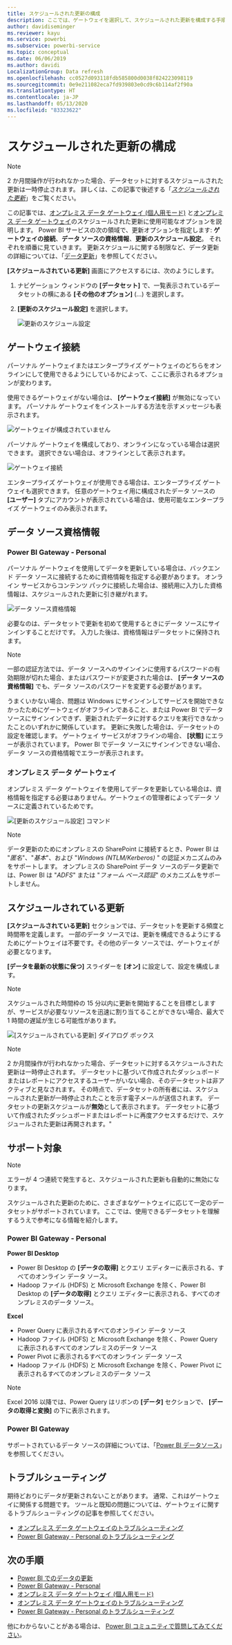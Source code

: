 ```yaml
---
title: スケジュールされた更新の構成
description: ここでは、ゲートウェイを選択して、スケジュールされた更新を構成する手順を説明します。
author: davidiseminger
ms.reviewer: kayu
ms.service: powerbi
ms.subservice: powerbi-service
ms.topic: conceptual
ms.date: 06/06/2019
ms.author: davidi
LocalizationGroup: Data refresh
ms.openlocfilehash: cc0527d093118fdb585800d0038f824223098119
ms.sourcegitcommit: 0e9e211082eca7fd939803e0cd9c6b114af2f90a
ms.translationtype: HT
ms.contentlocale: ja-JP
ms.lasthandoff: 05/13/2020
ms.locfileid: "83323622"
---
```

# <a name="configure-scheduled-refresh"></a>スケジュールされた更新の構成

>[!NOTE]
>2 か月間操作が行われなかった場合、データセットに対するスケジュールされた更新は一時停止されます。 詳しくは、この記事で後述する「[*スケジュールされた更新*](#scheduled-refresh)」をご覧ください。

この記事では、[オンプレミス データ ゲートウェイ (個人用モード)](service-gateway-personal-mode.md) と[オンプレミス データ ゲートウェイ](service-gateway-onprem.md)のスケジュールされた更新に使用可能なオプションを説明します。 Power BI サービスの次の領域で、更新オプションを指定します: **ゲートウェイの接続**、**データ ソースの資格情報**、**更新のスケジュール設定**。 それぞれを順番に見ていきます。 更新スケジュールに関する制限など、データ更新の詳細については、「[データ更新](refresh-data.md#data-refresh)」を参照してください。

**[スケジュールされている更新]** 画面にアクセスするには、次のようにします。

1. ナビゲーション ウィンドウの **[データセット]** で、一覧表示されているデータセットの横にある **[その他のオプション]** (...) を選択します。
2. **[更新のスケジュール設定]** を選択します。

    ![更新のスケジュール設定](media/refresh-scheduled-refresh/dataset-menu.png)

## <a name="gateway-connection"></a>ゲートウェイ接続

パーソナル ゲートウェイまたはエンタープライズ ゲートウェイのどちらをオンラインにして使用できるようにしているかによって、ここに表示されるオプションが変わります。

使用できるゲートウェイがない場合は、 **[ゲートウェイ接続]** が無効になっています。 パーソナル ゲートウェイをインストールする方法を示すメッセージも表示されます。

![ゲートウェイが構成されていません](media/refresh-scheduled-refresh/gateway-not-configured.png)

パーソナル ゲートウェイを構成しており、オンラインになっている場合は選択できます。 選択できない場合は、オフラインとして表示されます。

![ゲートウェイ接続](media/refresh-scheduled-refresh/gateway-connection.png)

エンタープライズ ゲートウェイが使用できる場合は、エンタープライズ ゲートウェイも選択できます。 任意のゲートウェイ用に構成されたデータ ソースの **[ユーザー]** タブにアカウントが表示されている場合は、使用可能なエンタープライズ ゲートウェイのみ表示されます。

## <a name="data-source-credentials"></a>データ ソース資格情報

### <a name="power-bi-gateway---personal"></a>Power BI Gateway - Personal

パーソナル ゲートウェイを使用してデータを更新している場合は、バックエンド データ ソースに接続するために資格情報を指定する必要があります。 オンライン サービスからコンテンツ パックに接続した場合は、接続用に入力した資格情報は、スケジュールされた更新に引き継がれます。

![データ ソース資格情報](media/refresh-scheduled-refresh/data-source-credentials-pgw.png)

必要なのは、データセットで更新を初めて使用するときにデータ ソースにサインインすることだけです。 入力した後は、資格情報はデータセットに保持されます。

> [!NOTE]
> 一部の認証方法では、データ ソースへのサインインに使用するパスワードの有効期限が切れた場合、またはパスワードが変更された場合は、 **[データ ソースの資格情報]** でも、データ ソースのパスワードを変更する必要があります。

うまくいかない場合、問題は Windows にサインインしてサービスを開始できなかったためにゲートウェイがオフラインであること、または Power BI でデータ ソースにサインインできず、更新されたデータに対するクエリを実行できなかったことのいずれかに関係しています。 更新に失敗した場合は、データセットの設定を確認します。 ゲートウェイ サービスがオフラインの場合、 **[状態]** にエラーが表示されています。 Power BI でデータ ソースにサインインできない場合、データ ソースの資格情報でエラーが表示されます。

### <a name="on-premises-data-gateway"></a>オンプレミス データ ゲートウェイ

オンプレミス データ ゲートウェイを使用してデータを更新している場合は、資格情報を指定する必要はありません。ゲートウェイの管理者によってデータ ソースに定義されているためです。

![[更新のスケジュール設定] コマンド](media/refresh-scheduled-refresh/data-source-credentials-egw.png)

> [!NOTE]
> データ更新のためにオンプレミスの SharePoint に接続するとき、Power BI は "*匿名*"、"*基本*"、および "*Windows (NTLM/Kerberos)* " の認証メカニズムのみをサポートします。 オンプレミスの SharePoint データ ソースのデータ更新では、Power BI は "*ADFS*" または "*フォーム ベース認証*" のメカニズムをサポートしません。

## <a name="scheduled-refresh"></a>スケジュールされている更新

**[スケジュールされている更新]** セクションでは、データセットを更新する頻度と時間帯を定義します。 一部のデータ ソースでは、更新を構成できるようにするためにゲートウェイは不要です。その他のデータ ソースでは、ゲートウェイが必要となります。

**[データを最新の状態に保つ]** スライダーを **[オン]** に設定して、設定を構成します。

> [!NOTE]
> スケジュールされた時間枠の 15 分以内に更新を開始することを目標としますが、サービスが必要なリソースを迅速に割り当てることができない場合、最大で 1 時間の遅延が生じる可能性があります。

![[スケジュールされている更新] ダイアログ ボックス](media/refresh-scheduled-refresh/scheduled-refresh.png)

> [!NOTE]
> 2 か月間操作が行われなかった場合、データセットに対するスケジュールされた更新は一時停止されます。 データセットに基づいて作成されたダッシュボードまたはレポートにアクセスするユーザーがいない場合、そのデータセットは非アクティブと見なされます。 その時点で、データセットの所有者には、スケジュールされた更新が一時停止されたことを示す電子メールが送信されます。 データセットの更新スケジュールが**無効**として表示されます。 データセットに基づいて作成されたダッシュボードまたはレポートに再度アクセスするだけで、スケジュールされた更新は再開されます。"

## <a name="whats-supported"></a>サポート対象


> [!NOTE]
> エラーが 4 つ連続で発生すると、スケジュールされた更新も自動的に無効になります。

スケジュールされた更新のために、さまざまなゲートウェイに応じて一定のデータセットがサポートされています。 ここでは、使用できるデータセットを理解するうえで参考になる情報を紹介します。

### <a name="power-bi-gateway---personal"></a>Power BI Gateway - Personal

**Power BI Desktop**

* Power BI Desktop の **[データの取得]** とクエリ エディターに表示される、すべてのオンライン データ ソース。
* Hadoop ファイル (HDFS) と Microsoft Exchange を除く、Power BI Desktop の **[データの取得]** とクエリ エディターに表示される、すべてのオンプレミスのデータ ソース。

**Excel**

* Power Query に表示されるすべてのオンライン データ ソース
* Hadoop ファイル (HDFS) と Microsoft Exchange を除く、Power Query に表示されるすべてのオンプレミスのデータ ソース
* Power Pivot に表示されるすべてのオンライン データ ソース
* Hadoop ファイル (HDFS) と Microsoft Exchange を除く、Power Pivot に表示されるすべてのオンプレミスのデータ ソース

> [!NOTE]
> Excel 2016 以降では、Power Query はリボンの **[データ]** セクションで、 **[データの取得と変換]** の下に表示されます。

### <a name="power-bi-gateway"></a>Power BI Gateway

サポートされているデータ ソースの詳細については、「[Power BI データソース](power-bi-data-sources.md)」を参照してください。

## <a name="troubleshooting"></a>トラブルシューティング
期待どおりにデータが更新されないことがあります。 通常、これはゲートウェイに関係する問題です。 ツールと既知の問題については、ゲートウェイに関するトラブルシューティングの記事を参照してください。

- [オンプレミス データ ゲートウェイのトラブルシューティング](service-gateway-onprem-tshoot.md)
- [Power BI Gateway - Personal のトラブルシューティング](service-admin-troubleshooting-power-bi-personal-gateway.md)

## <a name="next-steps"></a>次の手順

- [Power BI でのデータの更新](refresh-data.md)  
- [Power BI Gateway - Personal](service-gateway-personal-mode.md)  
- [オンプレミス データ ゲートウェイ (個人用モード)](service-gateway-onprem.md)  
- [オンプレミス データ ゲートウェイのトラブルシューティング](service-gateway-onprem-tshoot.md)  
- [Power BI Gateway - Personal のトラブルシューティング](service-admin-troubleshooting-power-bi-personal-gateway.md)  

他にわからないことがある場合は、 [Power BI コミュニティで質問してみてください](https://community.powerbi.com/)。
